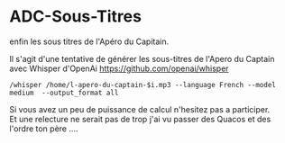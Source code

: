 # ADC-Sous-Titres
enfin les sous titres de l'Apéro du Capitain.  

Il s'agit d'une tentative de générer les sous-titres de l'Apero du Captain avec Whisper d'OpenAi https://github.com/openai/whisper 

```Whisper : 
/whisper /home/l-apero-du-captain-$i.mp3 --language French --model medium  --output_format all
```

Si vous avez un peu de puissance de calcul n'hesitez pas a participer.  
Et une relecture ne serait pas de trop j'ai vu passer des Quacos et des l'ordre ton père .... 
